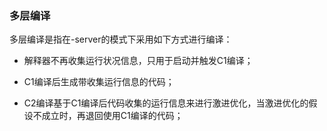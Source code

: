 ### 多层编译

多层编译是指在-server的模式下采用如下方式进行编译：

* 解释器不再收集运行状况信息，只用于启动并触发C1编译；

* C1编译后生成带收集运行信息的代码；

* C2编译基于C1编译后代码收集的运行信息来进行激进优化，当激进优化的假设不成立时，再退回使用C1编译的代码；

